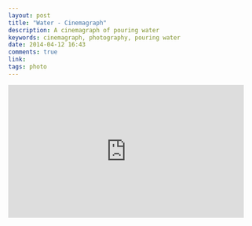 ```yaml
---
layout: post
title: "Water - Cinemagraph"
description: A cinemagraph of pouring water
keywords: cinemagraph, photography, pouring water
date: 2014-04-12 16:43
comments: true
link: 
tags: photo
---
```


<iframe src="https://gfycat.com/iframe/AcidicAlertGharial" frameborder="0" scrolling="no" width="480" height="270" ></iframe>